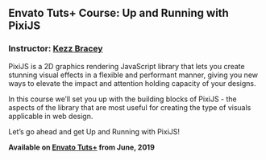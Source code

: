 ## Envato Tuts+ Course: Up and Running with PixiJS
### Instructor: [Kezz Bracey](https://tutsplus.com/authors/kezz-bracey)

PixiJS is a 2D graphics rendering JavaScript library that lets you create stunning visual effects in a flexible and performant manner, giving you new ways to elevate the impact and attention holding capacity of your designs.

In this course we’ll set you up with the building blocks of PixiJS - the aspects of the library that are most useful for creating the type of visuals applicable in web design.

Let’s go ahead and get Up and Running with PixiJS!

**Available on [Envato Tuts+](https://tutsplus.com/courses) from June, 2019**
